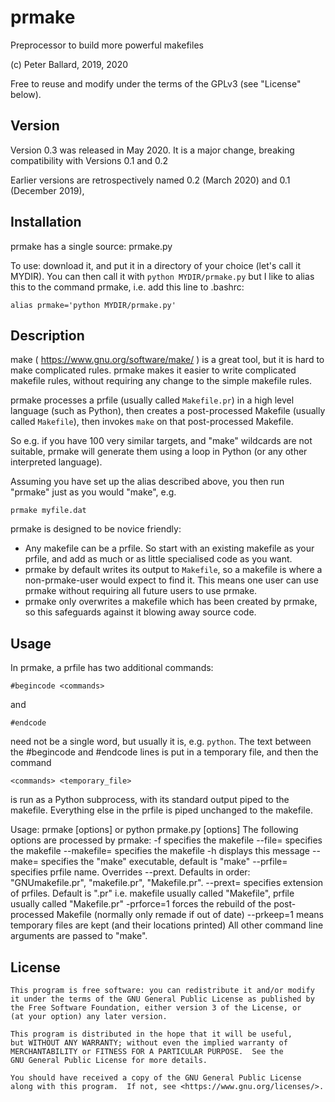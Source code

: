# prmake
Preprocessor to build more powerful makefiles

(c) Peter Ballard, 2019, 2020

Free to reuse and modify under the terms of the GPLv3 (see "License" below).

Version
-------
Version 0.3 was released in May 2020. It is a major change, breaking compatibility with Versions 0.1 and 0.2

Earlier versions are retrospectively named 0.2 (March 2020) and 0.1 (December 2019),

Installation
------------
prmake has a single source: prmake.py

To use: download it, and put it in a directory of your choice (let's call it MYDIR).
You can then call it with `python MYDIR/prmake.py`
but I like to alias this to the command prmake, i.e. add this line to .bashrc:

    alias prmake='python MYDIR/prmake.py'

Description
-----------
make ( https://www.gnu.org/software/make/ ) is a great tool, but it is hard to make complicated rules.
prmake makes it easier to write complicated makefile rules,
without requiring any change to the simple makefile rules.

prmake processes a prfile (usually called `Makefile.pr`)
in a high level language (such as Python),
then creates a post-processed Makefile (usually called `Makefile`),
then invokes `make` on that post-processed Makefile.

So e.g. if you have 100 very similar targets, and "make" wildcards are not suitable,
prmake will generate them using a loop in Python (or any other interpreted language).

Assuming you have set up the alias described above, you then run "prmake" just as you would "make", e.g.

    prmake myfile.dat

prmake is designed to be novice friendly:
- Any makefile can be a prfile.
  So start with an existing makefile as your prfile, and add as much or as little specialised code as you want.
- prmake by default writes its output to `Makefile`,
  so a makefile is where a non-prmake-user would expect to find it.
  This means one user can use prmake without requiring all future users to use prmake.
- prmake only overwrites a makefile which has been created by prmake,
  so this safeguards against it blowing away source code.

Usage
-----
In prmake, a prfile has two additional commands:

    #begincode <commands>

and

    #endcode

<commands> need not be a single word, but usually it is, e.g. `python`.
The text between the #begincode and #endcode lines is put in a temporary file,
and then the command

    <commands> <temporary_file>

is run as a Python subprocess,
with its standard output piped to the makefile.
Everything else in the prfile is piped unchanged to the makefile.

Usage: prmake [options]    or    python prmake.py [options]
    The following options are processed by prmake:
    -f <Makefile>         specifies the makefile
    --file=<Makefile>     specifies the makefile
    --makefile=<Makefile> specifies the makefile
    -h displays this message
    --make=<NAME> specifies the "make" executable, default is "make"
    --prfile=<PRFILE> specifies prfile name. Overrides --prext. Defaults in order: "GNUmakefile.pr", "makefile.pr", "Makefile.pr".
    --prext=<PREXT> specifies extension of prfiles. Default is ".pr"
    i.e. makefile usually called "Makefile", prfile usually called "Makefile.pr"
    -prforce=1 forces the rebuild of the post-processed Makefile (normally only remade if out of date)
    --prkeep=1 means temporary files are kept (and their locations printed)
    All other command line arguments are passed to "make".

License
-------
    This program is free software: you can redistribute it and/or modify
    it under the terms of the GNU General Public License as published by
    the Free Software Foundation, either version 3 of the License, or
    (at your option) any later version.

    This program is distributed in the hope that it will be useful,
    but WITHOUT ANY WARRANTY; without even the implied warranty of
    MERCHANTABILITY or FITNESS FOR A PARTICULAR PURPOSE.  See the
    GNU General Public License for more details.

    You should have received a copy of the GNU General Public License
    along with this program.  If not, see <https://www.gnu.org/licenses/>.
